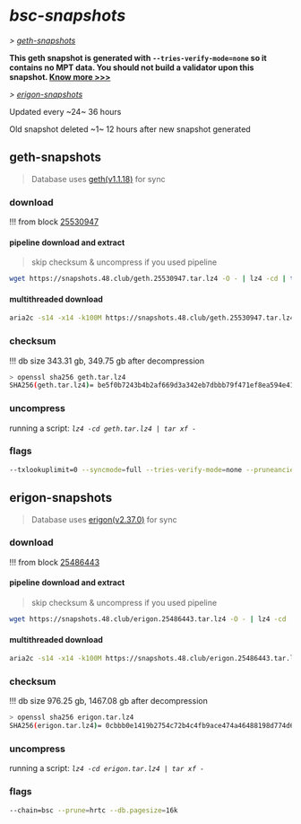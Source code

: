 # *bsc-snapshots*


*\> [geth-snapshots](#geth-snapshots)*

**This geth snapshot is generated with `--tries-verify-mode=none` so it contains no MPT data. You should not build a validator upon this snapshot. [Know more >>>](https://github.com/bnb-chain/bsc/pull/926)**

*\> [erigon-snapshots](#erigon-snapshots)*

Updated every ~24~ 36 hours

Old snapshot deleted ~1~ 12 hours after new snapshot generated

## geth-snapshots


> Database uses [geth(v1.1.18)](https://github.com/bnb-chain/bsc/releases/tag/v1.1.18) for sync


### download

<!-- begin_geth -->

!!! from block [25530947](https://bscscan.com/block/25530947)

#### pipeline download and extract
> skip checksum & uncompress if you used pipeline
```bash
wget https://snapshots.48.club/geth.25530947.tar.lz4 -O - | lz4 -cd | tar xf -
```

#### multithreaded download

```bash
aria2c -s14 -x14 -k100M https://snapshots.48.club/geth.25530947.tar.lz4 -o geth.tar.lz4
```


### checksum

!!! db size 343.31 gb, 349.75 gb after decompression
```bash
> openssl sha256 geth.tar.lz4
SHA256(geth.tar.lz4)= be5f0b7243b4b2af669d3a342eb7dbbb79f471ef8ea594e41c236ba64fc66bdf
```

<!-- end_geth -->

### uncompress


running a script: _`lz4 -cd geth.tar.lz4 | tar xf -`_


### flags


```bash
--txlookuplimit=0 --syncmode=full --tries-verify-mode=none --pruneancient=true --diffblock=5000
```


## erigon-snapshots


> Database uses [erigon(v2.37.0)](https://github.com/ledgerwatch/erigon/releases/tag/v2.37.0) for sync


### download

<!-- begin_erigon -->

!!! from block [25486443](https://bscscan.com/block/25486443)

#### pipeline download and extract
> skip checksum & uncompress if you used pipeline
```bash
wget https://snapshots.48.club/erigon.25486443.tar.lz4 -O - | lz4 -cd | tar xf -
```

#### multithreaded download

```bash
aria2c -s14 -x14 -k100M https://snapshots.48.club/erigon.25486443.tar.lz4 -o erigon.tar.lz4
```


### checksum

!!! db size 976.25 gb, 1467.08 gb after decompression
```bash
> openssl sha256 erigon.tar.lz4
SHA256(erigon.tar.lz4)= 0cbbb0e1419b2754c72b4c4fb9ace474a46488198d774d66720dfb3e7b51a38b
```

<!-- end_erigon -->


### uncompress


running a script: _`lz4 -cd erigon.tar.lz4 | tar xf -`_


### flags


```bash
--chain=bsc --prune=hrtc --db.pagesize=16k
```
